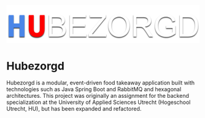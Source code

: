 ![hubezorgd-logo](https://raw.githubusercontent.com/Mustaphy/Hubezorgd/master/assets/hubezorgd-logo.svg)

# Hubezorgd
Hubezorgd is a modular, event-driven food takeaway application built with technologies such as Java Spring Boot and
RabbitMQ and hexagonal architectures. This project was originally an assignment for the backend specialization at the
University of Applied Sciences Utrecht (Hogeschool Utrecht, HU), but has been expanded and refactored.
